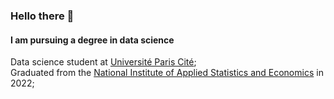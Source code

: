 ### Hello there 👋

#### I am pursuing a degree in data science

Data science student at [Université Paris Cité](https://u-paris.fr/);<br>
Graduated from the  [National Institute of Applied Statistics and Economics](https://insea.ac.ma/) in 2022;<br>
